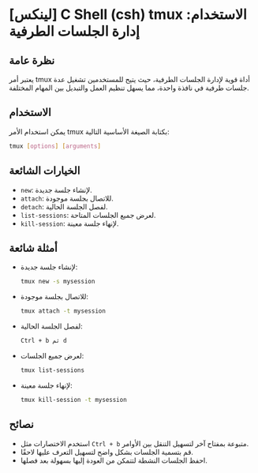 # [لينكس] C Shell (csh) tmux الاستخدام: إدارة الجلسات الطرفية

## نظرة عامة
يعتبر أمر tmux أداة قوية لإدارة الجلسات الطرفية، حيث يتيح للمستخدمين تشغيل عدة جلسات طرفية في نافذة واحدة، مما يسهل تنظيم العمل والتبديل بين المهام المختلفة.

## الاستخدام
يمكن استخدام الأمر tmux بكتابة الصيغة الأساسية التالية:

```bash
tmux [options] [arguments]
```

## الخيارات الشائعة
- `new`: لإنشاء جلسة جديدة.
- `attach`: للاتصال بجلسة موجودة.
- `detach`: لفصل الجلسة الحالية.
- `list-sessions`: لعرض جميع الجلسات المتاحة.
- `kill-session`: لإنهاء جلسة معينة.

## أمثلة شائعة
- لإنشاء جلسة جديدة:
  ```bash
  tmux new -s mysession
  ```

- للاتصال بجلسة موجودة:
  ```bash
  tmux attach -t mysession
  ```

- لفصل الجلسة الحالية:
  ```bash
  Ctrl + b ثم d
  ```

- لعرض جميع الجلسات:
  ```bash
  tmux list-sessions
  ```

- لإنهاء جلسة معينة:
  ```bash
  tmux kill-session -t mysession
  ```

## نصائح
- استخدم الاختصارات مثل `Ctrl + b` متبوعة بمفتاح آخر لتسهيل التنقل بين الأوامر.
- قم بتسمية الجلسات بشكل واضح لتسهيل التعرف عليها لاحقًا.
- احفظ الجلسات النشطة لتتمكن من العودة إليها بسهولة بعد فصلها.